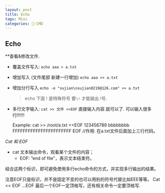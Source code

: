 ```yaml
---
layout: post
title: Echo  
tags: Misc
categories: -CMD
---
```



## Echo

\*\*查看&修改文件.

- 覆盖文件写入:
	`echo aaa > a.txt`
	  
- 增加写入 (文件尾部 新建一行增加)
	`echo aaa >> a.txt`
	  
- 增加分行写入 
	`echo -e "xujian\nxujian0219@126.com" >> a.txt`
	> echo 下面 ! 是特殊符号  要`\!` 才能输出 !号.

- 多行文字输入: 
	`cat >> 文件 <<EOF`
	直接输入内容.就可以了. 可以输入很多行!!!!!!
	  
	 Example:
		cat >> /root/a.txt <<EOF
		123456789
		bbbbbbbb
		FFFFFFFFFFFFFFFFFFFFFFF
		EOF
		//作用: 在a.txt文件后面加上三行代码。

 *Cat 和 EOF*
- cat 文本输出命令，观看某个文件的内容；
	- EOF: ”end of file"，表示文本结束符。

结合这两个标识，即可避免使用多行echo命令的方式，并实现多行输出的结果。

注意EOF只是标识，并不是固定不变的也可以用别的符号代替比如EEE等等。
	Cat << EOF  ...EOF 最后一个EOF一定顶格写，还有相关命令一定要顶格写.



